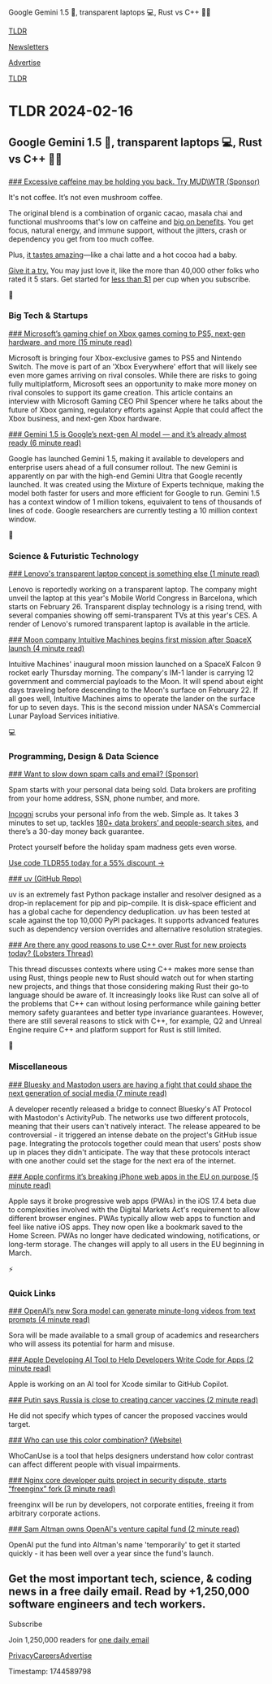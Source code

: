 Google Gemini 1.5 🧠, transparent laptops 💻, Rust vs C++ 👨‍💻

[TLDR](/)

[Newsletters](/newsletters)

[Advertise](https://advertise.tldr.tech/)

[TLDR](/)

# TLDR 2024-02-16

## Google Gemini 1.5 🧠, transparent laptops 💻, Rust vs C++ 👨‍💻

### 

[### Excessive caffeine may be holding you back. Try MUD\WTR (Sponsor)](https://mudwtr.com/pages/tldr?utm_source=newsletter&amp;utm_medium=sponsored&amp;utm_campaign=tldr_02162024)

It's not coffee. It’s not even mushroom coffee.

The original blend is a combination of organic cacao, masala chai and functional mushrooms that's low on caffeine and [big on benefits](https://mudwtr.com/pages/tldr?utm_source=newsletter&utm_medium=sponsored&utm_campaign=tldr_02162024). You get focus, natural energy, and immune support, without the jitters, crash or dependency you get from too much coffee.

Plus, [it tastes amazing](https://mudwtr.com/pages/tldr?utm_source=newsletter&utm_medium=sponsored&utm_campaign=tldr_02162024)—like a chai latte and a hot cocoa had a baby.

[Give it a try.](https://mudwtr.com/pages/tldr?utm_source=newsletter&utm_medium=sponsored&utm_campaign=tldr_02162024) You may just love it, like the more than 40,000 other folks who rated it 5 stars. Get started for [less than $1](https://mudwtr.com/pages/tldr?utm_source=newsletter&utm_medium=sponsored&utm_campaign=tldr_02162024) per cup when you subscribe.

📱

### Big Tech & Startups

[### Microsoft’s gaming chief on Xbox games coming to PS5, next-gen hardware, and more (15 minute read)](https://www.theverge.com/24073666/microsoft-gaming-phil-spencer-interview-ps5-switch-games?utm_source=tldrnewsletter)

Microsoft is bringing four Xbox-exclusive games to PS5 and Nintendo Switch. The move is part of an 'Xbox Everywhere' effort that will likely see even more games arriving on rival consoles. While there are risks to going fully multiplatform, Microsoft sees an opportunity to make more money on rival consoles to support its game creation. This article contains an interview with Microsoft Gaming CEO Phil Spencer where he talks about the future of Xbox gaming, regulatory efforts against Apple that could affect the Xbox business, and next-gen Xbox hardware.

[### Gemini 1.5 is Google’s next-gen AI model — and it’s already almost ready (6 minute read)](https://www.theverge.com/2024/2/15/24073457/google-gemini-1-5-ai-model-llm?utm_source=tldrnewsletter)

Google has launched Gemini 1.5, making it available to developers and enterprise users ahead of a full consumer rollout. The new Gemini is apparently on par with the high-end Gemini Ultra that Google recently launched. It was created using the Mixture of Experts technique, making the model both faster for users and more efficient for Google to run. Gemini 1.5 has a context window of 1 million tokens, equivalent to tens of thousands of lines of code. Google researchers are currently testing a 10 million context window.

🚀

### Science & Futuristic Technology

[### Lenovo's transparent laptop concept is something else (1 minute read)](https://mashable.com/article/lenovo-transparent-laptop-leak-mwc?utm_source=tldrnewsletter)

Lenovo is reportedly working on a transparent laptop. The company might unveil the laptop at this year's Mobile World Congress in Barcelona, which starts on February 26. Transparent display technology is a rising trend, with several companies showing off semi-transparent TVs at this year's CES. A render of Lenovo's rumored transparent laptop is available in the article.

[### Moon company Intuitive Machines begins first mission after SpaceX launch (4 minute read)](https://www.cnbc.com/2024/02/15/intuitive-machines-first-moon-mission-begins-after-spacex-launch.html?utm_source=tldrnewsletter)

Intuitive Machines' inaugural moon mission launched on a SpaceX Falcon 9 rocket early Thursday morning. The company's IM-1 lander is carrying 12 government and commercial payloads to the Moon. It will spend about eight days traveling before descending to the Moon's surface on February 22. If all goes well, Intuitive Machines aims to operate the lander on the surface for up to seven days. This is the second mission under NASA's Commercial Lunar Payload Services initiative.

💻

### Programming, Design & Data Science

[### Want to slow down spam calls and email? (Sponsor)](https://get.incogni.io/aff_c?offer_id=1151&amp;aff_id=16286&amp;utm_source=tldrnewsletter)

Spam starts with your personal data being sold. Data brokers are profiting from your home address, SSN, phone number, and more.

[Incogni](https://get.incogni.io/aff_c?offer_id=1151&aff_id=16286) scrubs your personal info from the web. Simple as. It takes 3 minutes to set up, tackles [180+ data brokers’ and people-search sites](https://get.incogni.io/aff_c?offer_id=1151&aff_id=16286), and there’s a 30-day money back guarantee.

Protect yourself before the holiday spam madness gets even worse.

[Use code TLDR55 today for a 55% discount →](https://get.incogni.io/aff_c?offer_id=1151&aff_id=16286)

[### uv (GitHub Repo)](https://github.com/astral-sh/uv?utm_source=tldrnewsletter)

uv is an extremely fast Python package installer and resolver designed as a drop-in replacement for pip and pip-compile. It is disk-space efficient and has a global cache for dependency deduplication. uv has been tested at scale against the top 10,000 PyPI packages. It supports advanced features such as dependency version overrides and alternative resolution strategies.

[### Are there any good reasons to use C++ over Rust for new projects today? (Lobsters Thread)](https://lobste.rs/s/0akqy7/are_there_any_good_reasons_use_c_over_rust?utm_source=tldrnewsletter)

This thread discusses contexts where using C++ makes more sense than using Rust, things people new to Rust should watch out for when starting new projects, and things that those considering making Rust their go-to language should be aware of. It increasingly looks like Rust can solve all of the problems that C++ can without losing performance while gaining better memory safety guarantees and better type invariance guarantees. However, there are still several reasons to stick with C++, for example, Q2 and Unreal Engine require C++ and platform support for Rust is still limited.

🎁

### Miscellaneous

[### Bluesky and Mastodon users are having a fight that could shape the next generation of social media (7 minute read)](https://techcrunch.com/2024/02/14/bluesky-and-mastodon-users-are-having-a-fight-that-could-shape-the-next-generation-of-social-media/?utm_source=tldrnewsletter)

A developer recently released a bridge to connect Bluesky's AT Protocol with Mastodon's ActivityPub. The networks use two different protocols, meaning that their users can't natively interact. The release appeared to be controversial - it triggered an intense debate on the project's GitHub issue page. Integrating the protocols together could mean that users' posts show up in places they didn't anticipate. The way that these protocols interact with one another could set the stage for the next era of the internet.

[### Apple confirms it’s breaking iPhone web apps in the EU on purpose (5 minute read)](https://techcrunch.com/2024/02/15/apple-confirms-its-breaking-iphone-web-apps-in-the-eu-on-purpose/?utm_source=tldrnewsletter)

Apple says it broke progressive web apps (PWAs) in the iOS 17.4 beta due to complexities involved with the Digital Markets Act's requirement to allow different browser engines. PWAs typically allow web apps to function and feel like native iOS apps. They now open like a bookmark saved to the Home Screen. PWAs no longer have dedicated windowing, notifications, or long-term storage. The changes will apply to all users in the EU beginning in March.

⚡

### Quick Links

[### OpenAI’s new Sora model can generate minute-long videos from text prompts (4 minute read)](https://www.engadget.com/openais-new-sora-model-can-generate-minute-long-videos-from-text-prompts-195717694.html?src=rss&amp;utm_source=tldrnewsletter)

Sora will be made available to a small group of academics and researchers who will assess its potential for harm and misuse.

[### Apple Developing AI Tool to Help Developers Write Code for Apps (2 minute read)](https://www.macrumors.com/2024/02/15/apple-xcode-ai-tool-for-coding/?utm_source=tldrnewsletter)

Apple is working on an AI tool for Xcode similar to GitHub Copilot.

[### Putin says Russia is close to creating cancer vaccines (2 minute read)](https://www.reuters.com/business/healthcare-pharmaceuticals/putin-says-russia-is-close-creating-cancer-vaccines-2024-02-14/?utm_source=tldrnewsletter)

He did not specify which types of cancer the proposed vaccines would target.

[### Who can use this color combination? (Website)](https://www.whocanuse.com/?ref=dailydev&amp;utm_source=tldrnewsletter)

WhoCanUse is a tool that helps designers understand how color contrast can affect different people with visual impairments.

[### Nginx core developer quits project in security dispute, starts “freenginx” fork (3 minute read)](https://arstechnica.com/information-technology/2024/02/nginx-key-developer-starts-a-freenginx-fork-after-dispute-with-parent-firm/?utm_source=tldrnewsletter)

freenginx will be run by developers, not corporate entities, freeing it from arbitrary corporate actions.

[### Sam Altman owns OpenAI's venture capital fund (2 minute read)](https://www.axios.com/2024/02/15/sam-altman-openai-startup-fund?utm_source=tldrnewsletter)

OpenAI put the fund into Altman's name 'temporarily' to get it started quickly - it has been well over a year since the fund's launch.

## Get the most important tech, science, & coding news in a free daily email. Read by +1,250,000 software engineers and tech workers.

Subscribe

Join 1,250,000 readers for [one daily email](/api/latest/tech)

[Privacy](/privacy)[Careers](https://jobs.ashbyhq.com/tldr.tech)[Advertise](/tech/advertise)

Timestamp: 1744589798